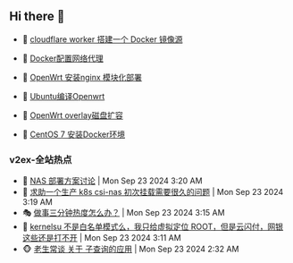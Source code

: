 ## Hi there 👋

<!--
**dkyg666/dkyg666** is a ✨ _special_ ✨ repository because its `README.md` (this file) appears on your GitHub profile.

Here are some ideas to get you started:

- 🔭 I’m currently working on ...
- 🌱 I’m currently learning ...
- 👯 I’m looking to collaborate on ...
- 🤔 I’m looking for help with ...
- 💬 Ask me about ...
- 📫 How to reach me: ...
- 😄 Pronouns: ...
- ⚡ Fun fact: ...
-->

<!-- BLOG-POST-LIST:START -->
- 🦩 [cloudflare worker 搭建一个 Docker 镜像源](http://blog.1996099.xyz/archives/cloudflare-worker-da-jian-yi-ge-docker-jing-xiang-zhan) 

- 🚦 [Docker配置网络代理](http://blog.1996099.xyz/archives/dockerpei-zhi-wang-luo-dai-li) 

- 🫶 [OpenWrt 安装nginx 模块化部署](http://blog.1996099.xyz/archives/openwrt-an-zhuang-nginx-mo-kuai-hua-bu-shu) 

- 🦄 [Ubuntu编译Openwrt](http://blog.1996099.xyz/archives/ubuntuzi-bian-yi-openwrt) 

- 🐻 [OpenWrt overlay磁盘扩容](http://blog.1996099.xyz/archives/openwrt-overlay) 

- 🤖 [CentOS 7 安装Docker环境](http://blog.1996099.xyz/archives/centos-docker) 
<!-- BLOG-POST-LIST:END -->

### v2ex-全站热点
<!-- v2ex:START -->
- 🥸 [NAS 部署方案讨论](https://www.v2ex.com/t/1075000#reply0) | Mon Sep 23 2024 3:20 AM
- 🤗 [求助一个生产 k8s csi-nas 初次挂载需要很久的问题](https://www.v2ex.com/t/1074999#reply0) | Mon Sep 23 2024 3:19 AM
- 🎭 [做事三分钟热度怎么办？](https://www.v2ex.com/t/1074997#reply5) | Mon Sep 23 2024 3:15 AM
- 🥷 [kernelsu 不是白名单模式么，我只给虚拟定位 ROOT，但是云闪付，网银这些还是打不开](https://www.v2ex.com/t/1074994#reply0) | Mon Sep 23 2024 3:11 AM
- 🐵 [老生常谈 关于 子查询的应用](https://www.v2ex.com/t/1074971#reply0) | Mon Sep 23 2024 2:32 AM<!-- v2ex:END -->

